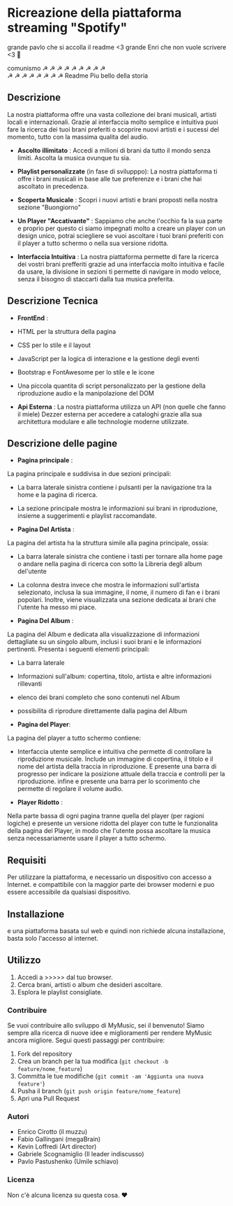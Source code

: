 # Ricreazione della piattaforma streaming "Spotify"

grande pavlo che si accolla il readme <3
grande Enri che non vuole scrivere <3
🥰


comunismo ☭
☭  ☭  ☭  ☭
☭  ☭  ☭  ☭  
☭  ☭  ☭  ☭
☭  ☭  ☭  ☭
Readme Piu bello della storia 


## Descrizione
La nostra piattaforma offre una vasta collezione dei brani musicali, artisti locali e internazionali. Grazie al interfaccia molto semplice e intuitiva puoi fare la ricerca dei tuoi brani preferiti  o scoprire nuovi artisti e i sucessi del momento, tutto con la massima qualita del audio.
- **Ascolto illimitato** : Accedi a milioni di brani da tutto il mondo senza limiti. Ascolta la musica ovunque tu sia.

- **Playlist personalizzate** (in fase di svilupppo): La nostra piattaforma ti offre i brani musicali in base alle tue preferenze e i brani che hai ascoltato in precedenza. 


- **Scoperta Musicale** : Scopri i nuovi artisti e brani proposti nella nostra sezione "Buongiorno"

- **Un Player "Accativante"** : Sappiamo che anche l'occhio fa la sua parte e proprio per questo ci siamo impegnati molto a creare un player con un design unico, potrai sciegliere se vuoi ascoltare i tuoi brani preferiti con il player a tutto schermo o nella sua versione ridotta. 

- **Interfaccia Intuitiva** : La nostra piattaforma permette di fare la ricerca dei vostri brani prefferiti grazie ad una interfaccia molto intuitiva e facile da usare, la divisione in sezioni ti permette di navigare in modo veloce, senza il bisogno di staccarti dalla tua musica preferita.

## Descrizione Tecnica

- **FrontEnd** : 

- HTML per la struttura della pagina
- CSS per lo stile e il layout
- JavaScript per la logica di interazione e la gestione degli eventi
- Bootstrap e FontAwesome per lo stile e le icone
- Una piccola quantita di script personalizzato per la gestione della riproduzione audio e la manipolazione del DOM

- **Api Esterna** : La nostra piattaforma utilizza un API (non quelle che fanno il miele) Dezzer esterna per accedere a cataloghi grazie alla sua architettura modulare e alle technologie moderne utilizzate.


## Descrizione delle pagine 

- **Pagina principale** :

 La pagina principale e suddivisa in due sezioni principali:

 - La barra laterale sinistra contiene i pulsanti per la navigazione tra la home e la pagina di ricerca.
 - La sezione principale mostra le informazioni sui brani in riproduzione, insieme a suggerimenti e playlist raccomandate.



- **Pagina Del Artista** :

La pagina del artista ha la struttura simile alla pagina principale, ossia:

- La barra laterale sinistra che contiene i tasti per tornare alla home page o andare nella pagina di ricerca con sotto la Libreria degli album del'utente
- La colonna destra invece che mostra le informazioni sull'artista selezionato, inclusa la sua immagine, il nome, il numero di fan e i brani popolari. Inoltre, viene visualizzata una sezione dedicata ai brani che l'utente ha messo mi piace.


- **Pagina Del Album** :

La pagina del Album e dedicata alla visualizzazione di informazioni dettagliate su un singolo album, inclusi i suoi brani e le informazioni pertinenti.
Presenta i seguenti elementi principali: 

- La barra laterale
- Informazioni sull'album: copertina, titolo, artista e altre informazioni rillevanti
- elenco dei brani completo che sono contenuti nel Album
- possibilita di riprodure direttamente dalla pagina del Album

- **Pagina del Player**: 

La pagina del player a tutto schermo contiene:

- Interfaccia utente semplice e intuitiva che permette di controllare la riproduzione musicale. Include un immagine di copertina, il titolo e il nome del artista della traccia in riproduzione. E presente una barra di progresso per indicare la posizione attuale della traccia e controlli per la riproduzione. infine e presente una barra per lo scorimento che permette di regolare il volume audio. 

- **Player Ridotto** : 

Nella parte bassa di ogni pagina tranne quella del player (per ragioni logiche) e presente un versione ridotta del player con tutte le funzionalita della pagina del Player, in modo che l'utente possa ascoltare la musica senza necessariamente usare il player a tutto schermo.  

## Requisiti

Per utilizzare la piattaforma, e necessario un dispositivo con accesso a Internet. e compattibile con la maggior parte dei browser moderni e puo essere accessibile da qualsiasi dispositivo. 

## Installazione 

e una piattaforma basata sul web e quindi non richiede alcuna installazione, basta solo l'accesso al internet. 


## Utilizzo 

1.  Accedi a >>>>> dal tuo browser.
2. Cerca brani, artisti o album che desideri ascoltare.
3. Esplora le playlist consigliate.

### Contribuire 

Se vuoi contribuire allo sviluppo di MyMusic, sei il benvenuto! Siamo sempre alla ricerca di nuove idee e miglioramenti per rendere MyMusic ancora migliore. Segui questi passaggi per contribuire:

1. Fork del repository
2. Crea un branch per la tua modifica (`git checkout -b feature/nome_feature`)
3. Committa le tue modifiche (`git commit -am 'Aggiunta una nuova feature'`)
4. Pusha il branch (`git push origin feature/nome_feature`)
5. Apri una Pull Request

 ### Autori

 - Enrico Cirotto (il muzzu)
 - Fabio Gallingani (megaBrain)
 - Kevin Loffredi (Art director)
 - Gabriele Scognamiglio (Il leader indiscusso)
 - Pavlo Pastushenko (Umile schiavo)

 ### Licenza 


 Non c'è alcuna licenza su questa cosa. ❤️




